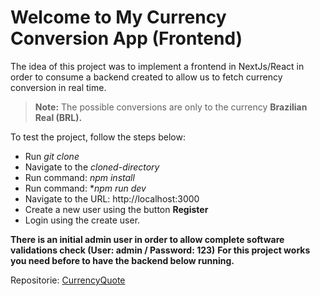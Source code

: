 # Welcome to My Currency Conversion App (Frontend)

The idea of this project was to implement a frontend in NextJs/React in order to consume a backend created to allow us to fetch currency conversion in real time.

> **Note:** The possible conversions are only to the currency **Brazilian Real (BRL).**

To test the project, follow the steps below:

- Run *git clone*
- Navigate to the *cloned-directory*
- Run command: *npm install*
- Run command: **npm run dev*
- Navigate to the URL: http://localhost:3000
- Create a new user using the button **Register**
- Login using the create user.

**There is an initial admin user in order to allow complete software validations check (User: admin / Password: 123)**
**For this project works you need before to have the backend below running.**

Repositorie:  [CurrencyQuote](https://github.com/FernandoAvellar/CurrencyQuote)
